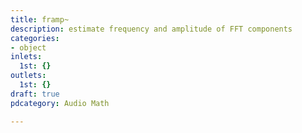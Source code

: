 ```yaml
---
title: framp~
description: estimate frequency and amplitude of FFT components
categories:
- object
inlets:
  1st: {}
outlets:
  1st: {}
draft: true
pdcategory: Audio Math

---
```

